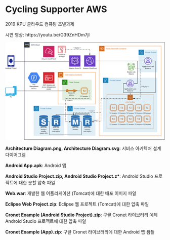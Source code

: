 # Cycling Supporter AWS
<p/>2019 KPU 클라우드 컴퓨팅 조별과제
<p/>시연 영상: https://youtu.be/G39ZnHDm7jI
<p align="center"><img src="https://raw.githubusercontent.com/CyclingSupporter-Dev/Cycling-Supporter-AWS/82c4e89b7218c2e5bdce9dea69fb9853800c6f60/Architecture%20Diagram.svg" width="1024px"/>
<p/><b>Architecture Diagram.png, Architecture Diagram.svg</b>: 서비스 아키텍처 설계 다이어그램
<p/><b>Android App.apk</b>: Android 앱
<p/><b>Android Studio Project.zip, Android Studio Project.z*</b>: Android Studio 프로젝트에 대한 분할 압축 파일
<p/><b>Web.war</b>: 개발한 웹 어플리케이션 (Tomcat)에 대한 배포 이미지 파일
<p/><b>Eclipse Web Project.zip</b>: Eclipse 웹 프로젝트 (Tomcat)에 대한 압축 파일
<p/><b>Cronet Example (Android Studio Project).zip</b>: 구글 Cronet 라이브러리 예제 Android Studio 프로젝트에 대한 압축 파일
<p/><b>Cronet Example (App).zip</b>: 구글 Cronet 라이브러리에 대한 Android 앱 샘플
